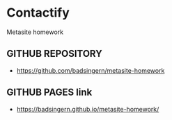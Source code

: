 # Contactify

Metasite homework

## GITHUB REPOSITORY
- https://github.com/badsingern/metasite-homework

## GITHUB PAGES link
- https://badsingern.github.io/metasite-homework/


